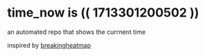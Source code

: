 # time_now is (( 1713301200502 ))

an automated repo that shows the currnent time

inspired by [breakingheatmap](https://github.com/breakingheatmap/breakingheatmap)